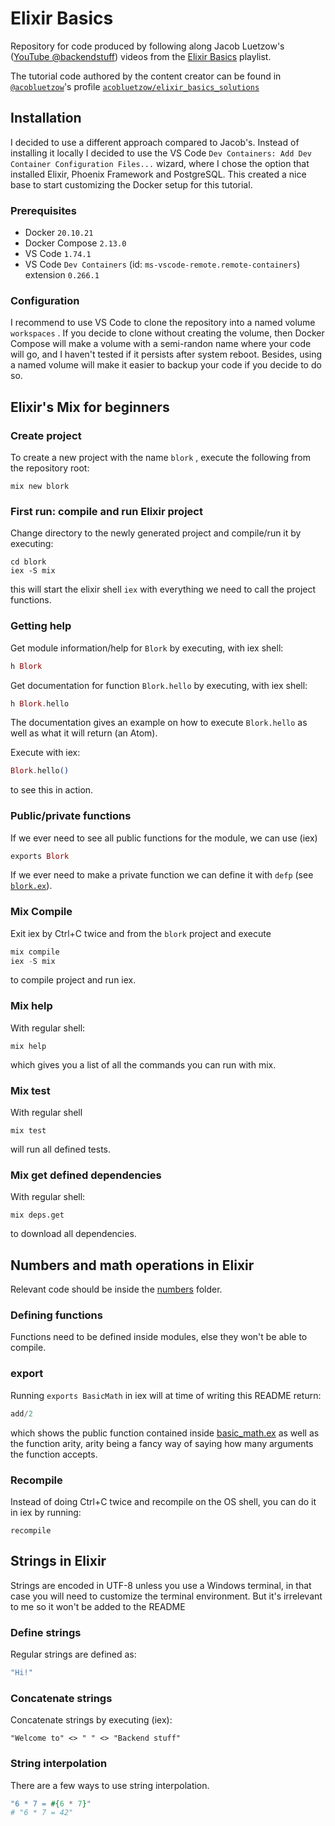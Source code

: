 # Elixir Basics

Repository for code produced by following along Jacob Luetzow's ([YouTube @backendstuff](https://www.youtube.com/@backendstuff)) videos from the [Elixir Basics](https://www.youtube.com/playlist?list=PL2Rv8vpZJz4w7Sm9STyZvoY0JAKUk_JOB) playlist.

The tutorial code authored by the content creator can be found in [```@acobluetzow```](https://github.com/jacobluetzow)'s profile [```acobluetzow/elixir_basics_solutions```](https://github.com/jacobluetzow/elixir_basics_solutions)

## Installation

I decided to use a different approach compared to Jacob's.
Instead of installing it locally I decided to use the VS Code
`Dev Containers: Add Dev Container Configuration Files...` wizard, where I
chose the option that installed Elixir, Phoenix Framework and PostgreSQL.
This created a nice base to start customizing the Docker setup for this tutorial.

### Prerequisites

* Docker `20.10.21`
* Docker Compose `2.13.0`
* VS Code `1.74.1`
* VS Code `Dev Containers` (id: `ms-vscode-remote.remote-containers`)
extension `0.266.1`

### Configuration

I recommend to use VS Code to clone the repository into a named volume
`workspaces` .
If you decide to clone without creating the volume, then Docker Compose will
make a volume with a semi-randon name where your code will go, and I haven't
tested if it persists after system reboot. Besides, using a named volume will
make it easier to backup your code if you decide to do so.

## Elixir's Mix for beginners

### Create project

To create a new project with the name `blork` , execute the following from the
repository root:

```Shell
mix new blork
```

### First run: compile and run Elixir project

Change directory to the newly generated project and compile/run it by
executing:

```Shell
cd blork
iex -S mix
```

this will start the elixir shell `iex` with everything we need to call the
project functions.

### Getting help

Get module information/help for `Blork` by executing, with iex shell:

```Elixir
h Blork
```

Get documentation for function `Blork.hello` by executing, with iex shell:

```Elixir
h Blork.hello
```

The documentation gives an example on how to execute `Blork.hello` as well as
what it will return (an Atom).

Execute with iex:

```Elixir
Blork.hello()
```

to see this in action.

### Public/private functions

If we ever need to see all public functions for the module, we can use (iex)

```Elixir
exports Blork
```

If we ever need to make a private function we can define it with `defp` (see
[`blork.ex`](blork/lib/blork.ex)).

### Mix Compile

Exit iex by Ctrl+C twice and from the `blork` project and execute

```Elixir
mix compile
iex -S mix
```

to compile project and run iex.

### Mix help

With regular shell:

```Shell
mix help
```

which gives you a list of all the commands you can run with mix.

### Mix test

With regular shell

```Shell
mix test
```

will run all defined tests.

### Mix get defined dependencies

With regular shell:

```Shell
mix deps.get
```

to download all dependencies.

## Numbers and math operations in Elixir

Relevant code should be inside the [numbers](./numbers/) folder.

### Defining functions

Functions need to be defined inside modules, else they won't be able to
compile.

### export

Running `exports BasicMath` in iex will at time of writing this README return:

```Elixir
add/2
```

which shows the public function contained inside
[basic_math.ex](./numbers/lib/basic_math.ex) as well as the function arity,
arity being a fancy way of saying how many arguments the function accepts.

### Recompile

Instead of doing Ctrl+C twice and recompile on the OS shell, you can do it in
iex by running:

```Elxir
recompile
```

## Strings in Elixir

Strings are encoded in UTF-8 unless you use a Windows terminal, in that case
you will need to customize the terminal environment.
But it's irrelevant to me so it won't be added to the README

### Define strings

Regular strings are defined as:

```Elixir
"Hi!"
```

### Concatenate strings

Concatenate strings by executing (iex):

```Elixr
"Welcome to" <> " " <> "Backend stuff"
```

### String interpolation

There are a few ways to use string interpolation.

```Elixir
"6 * 7 = #{6 * 7}"
# "6 * 7 = 42"
```
